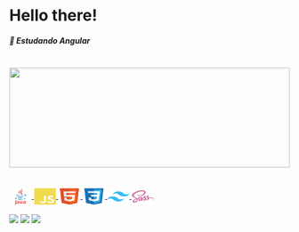 # Hello there!

##### 🌱 Estudando Angular

<br/>

<div align="center">
  <a href="https://github.com/JCDMaciel">
  <img height="180em" width="100%" src="https://github-readme-stats.vercel.app/api/top-langs/?username=JCDMaciel&layout=compact&langs_count=7&theme=dark"/>
</div>

<br/>

<div style="display: inline_block"><br>
  <img align="center" alt="icone-Js" height="30" width="40" src="https://raw.githubusercontent.com/devicons/devicon/master/icons/java/java-original-wordmark.svg">
  <img align="center" alt="icone-Js" height="30" width="40" src="https://raw.githubusercontent.com/devicons/devicon/master/icons/javascript/javascript-plain.svg">
  <img align="center" alt="icone-HTML" height="30" width="40" src="https://raw.githubusercontent.com/devicons/devicon/master/icons/html5/html5-original.svg">
  <img align="center" alt="icone-CSS" height="30" width="40" src="https://raw.githubusercontent.com/devicons/devicon/master/icons/css3/css3-original.svg">
  <img align="center" alt="icone-Tail" height="30" width="40" src="https://raw.githubusercontent.com/devicons/devicon/master/icons/tailwindcss/tailwindcss-plain.svg">
  <img align="center" alt="icone-SASS" height="30" width="40" src="https://raw.githubusercontent.com/devicons/devicon/master/icons/sass/sass-original.svg">
</div>

<br/>

<div> 
  <a href = "mailto:tyupoi49@gmail.com"><img src="https://img.shields.io/badge/-Gmail-%23333?style=for-the-badge&logo=gmail&logoColor=white" target="_blank"></a>
  <a href="www.linkedin.com/in/cleber-maciel-841562140" target="_blank"><img src="https://img.shields.io/badge/-LinkedIn-%230077B5?style=for-the-badge&logo=linkedin&logoColor=white"></a>
   <a href = "https://web.whatsapp.com/send?phone=5562984041554"><img height="30" src="https://cdn-icons-png.flaticon.com/128/1383/1383269.png" target="_blank"></a>
</div> 
